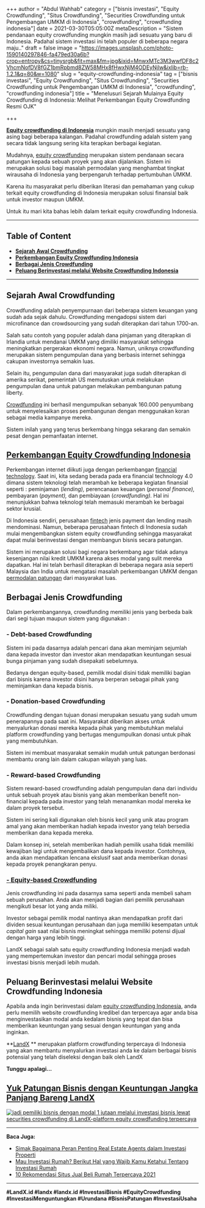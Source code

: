 +++
author = "Abdul Wahhab"
category = ["bisnis investasi", "Equity Crowdfunding", "Situs Crowdfunding", "Securities Crowdfunding untuk Pengembangan UMKM di Indonesia", "crowdfunding", "crowdfunding indonesia"]
date = 2021-03-30T05:05:00Z
metaDescription = "Sistem pendanaan equity crowdfunding mungkin masih jadi sesuatu yang baru di Indonesia. Padahal sistem investasi ini telah populer di beberapa negara maju.."
draft = false
image = "https://images.unsplash.com/photo-1590140297846-fa479ed30a6b?crop=entropy&cs=tinysrgb&fit=max&fm=jpg&ixid=MnwxMTc3M3wwfDF8c2VhcmNofDV8fGZ1bmRpbmd8ZW58MHx8fHwxNjM4ODEyNjIw&ixlib=rb-1.2.1&q=80&w=1080"
slug = "equity-crowdfunding-indonesia"
tag = ["bisnis investasi", "Equity Crowdfunding", "Situs Crowdfunding", "Securities Crowdfunding untuk Pengembangan UMKM di Indonesia", "crowdfunding", "crowdfunding indonesia"]
title = "Menelusuri Sejarah Mulainya Equity Crowdfunding di Indonesia: Melihat Perkembangan Equity Crowdfunding Resmi OJK"

+++


[**Equity crowdfunding di Indonesia**](https://landx.id/) mungkin masih menjadi sesuatu yang asing bagi beberapa kalangan. Padahal crowdfunding adalah sistem yang secara tidak langsung sering kita terapkan berbagai kegiatan.

Mudahnya, [equity crowdfunding](https://landx.id/) merupakan sistem pendanaan secara patungan kepada sebuah proyek yang akan dijalankan. Sistem ini merupakan solusi bagi masalah permodalan yang menghambat tingkat wirausaha di Indonesia yang berpengaruh terhadap pertumbuhan UMKM.

Karena itu masyarakat perlu diberikan literasi dan pemahaman yang cukup terkait equity crowdfunding di Indonesia merupakan solusi finansial baik untuk investor maupun UMKM.

Untuk itu mari kita bahas lebih dalam terkait equity crowdfunding Indonesia.

---

## Table of Content

* **[Sejarah Awal Crowdfunding](#sejarah-awal-crowdfunding)**
* **[Perkembangan Equity Crowdfunding Indonesia](#perkembangan-equity-crowdfunding-indonesia)**
* **[Berbagai Jenis Crowdfunding](#berbagai-jenis-crowdfunding)**
* **[Peluang Berinvestasi melalui Website Crowdfunding Indonesia](#peluang-berinvestasi-melalui-website-crowdfunding-indonesia)**

---

## Sejarah Awal Crowdfunding

Crowdfunding adalah penyempurnaan dari beberapa sistem keuangan yang sudah ada sejak dahulu. Crowdfunding mengadopsi sistem dari microfinance dan crowdsourcing yang sudah diterapkan dari tahun 1700-an.

Salah satu contoh yang populer adalah dana pinjaman yang diterapkan di Irlandia untuk mendanai UMKM yang dimiliki masyarakat sehingga meningkatkan pergerakan ekonomi negara. Namun, uniknya crowdfunding merupakan sistem pengumpulan dana yang berbasis internet sehingga cakupan investornya semakin luas.

Selain itu, pengumpulan dana dari masyarakat juga sudah diterapkan di amerika serikat, pemerintah US memutuskan untuk melakukan pengumpulan dana untuk patungan melakukan pembangunan patung liberty.

[Crowdfunding](https://landx.id/) ini berhasil mengumpulkan sebanyak 160.000 penyumbang untuk menyelesaikan proses pembangunan dengan menggunakan koran sebagai media kampanye mereka.

Sistem inilah yang yang terus berkembang hingga sekarang dan semakin pesat dengan pemanfaatan internet.

## [Perkembangan Equity Crowdfunding Indonesia](https://landx.id/project/)

Perkembangan internet diikuti juga dengan perkembangan [financial technology](https://landx.id/). Saat ini, kita sedang berada pada era financial technology 4.0 dimana sistem teknologi telah merambah ke beberapa kegiatan finansial seperti : peminjaman (_lending),_ perencanaan keuangan (_personal finance),_ pembayaran (_payment),_ dan pembiayaan (_crowdfunding)._ Hal ini menunjukkan bahwa teknologi telah memasuki merambah ke berbagai sektor krusial.

Di Indonesia sendiri, perusahaan [fintech](https://landx.id/) jenis payment dan lending masih mendominasi. Namun, beberapa perusahaan fintech di Indonesia sudah mulai mengembangkan sistem equity crowdfunding sehingga masyarakat dapat mulai berinvestasi dengan membangun bisnis secara patungan.

Sistem ini merupakan solusi bagi negara berkembang agar tidak adanya kesenjangan nilai kredit UMKM karena akses modal yang sulit mereka dapatkan. Hal ini telah berhasil diterapkan di beberapa negara asia seperti Malaysia dan India untuk mengatasi masalah perkembangan UMKM dengan [permodalan patungan](https://landx.id/) dari masyarakat luas.

## Berbagai Jenis Crowdfunding

Dalam perkembangannya, crowdfunding memiliki jenis yang berbeda baik dari segi tujuan maupun sistem yang digunakan :

### - Debt-based Crowdfunding

Sistem ini pada dasarnya adalah pencari dana akan meminjam sejumlah dana kepada investor dan investor akan mendapatkan keuntungan sesuai bunga pinjaman yang sudah disepakati sebelumnya.

Bedanya dengan equity-based, pemilik modal disini tidak memiliki bagian dari bisnis karena investor disini hanya berperan sebagai pihak yang meminjamkan dana kepada bisnis.

### - Donation-based Crowdfunding

Crowdfunding dengan tujuan donasi merupakan sesuatu yang sudah umum penerapannya pada saat ini. Masyarakat diberikan akses untuk menyalurkan donasi mereka kepada pihak yang membutuhkan melalui platform crowdfunding yang bertugas mengumpulkan donasi untuk pihak yang membutuhkan.

Sistem ini membuat masyarakat semakin mudah untuk patungan berdonasi membantu orang lain dalam cakupan wilayah yang luas.

### - Reward-based Crowdfunding

Sistem reward-based crowdfunding adalah pengumpulan dana dari individu untuk sebuah proyek atau bisnis yang akan memberikan benefit non-financial kepada pada investor yang telah menanamkan modal mereka ke dalam proyek tersebut.

Sistem ini sering kali digunakan oleh bisnis kecil yang unik atau program amal yang akan memberikan hadiah kepada investor yang telah bersedia memberikan dana kepada mereka.

Dalam konsep ini, setelah memberikan hadiah pemilik usaha tidak memiliki kewajiban lagi untuk mengembalikan dana kepada investor. Contohnya, anda akan mendapatkan lencana ekslusif saat anda memberikan donasi kepada proyek penangkaran penyu.

### [- Equity-based Crowdfunding](https://landx.id/project/)

Jenis crowdfunding ini pada dasarnya sama seperti anda membeli saham sebuah perusahan. Anda akan menjadi bagian dari pemilik perusahaan mengikuti besar lot yang anda miliki.

Investor sebagai pemilik modal nantinya akan mendapatkan profit dari dividen sesuai keuntungan perusahaan dan juga memiliki kesempatan untuk _capital gain_ saat nilai bisnis meningkat sehingga memiliki potensi dijual dengan harga yang lebih tinggi.

LandX sebagai salah satu equity crowdfunding Indonesia menjadi wadah yang mempertemukan investor dan pencari modal sehingga proses investasi bisnis menjadi lebih mudah.

## Peluang Berinvestasi melalui Website Crowdfunding Indonesia

Apabila anda ingin berinvestasi dalam [equity crowdfunding Indonesia](https://landx.id/), anda perlu memilih website crowdfunding kredibel dan terpercaya agar anda bisa menginvestasikan modal anda kedalam bisnis yang tepat dan bisa memberikan keuntungan yang sesuai dengan keuntungan yang anda inginkan.

**[LandX](https://landx.id/) ** merupakan platform crowdfunding terpercaya di Indonesia yang akan membantu menyalurkan investasi anda ke dalam berbagai bisnis potensial yang telah diseleksi dengan baik oleh LandX

**Tunggu apalagi...**

## [Yuk Patungan Bisnis dengan Keuntungan Jangka Panjang Bareng LandX](https://landx.id/project/)

[![jadi pemiliki bisnis dengan modal 1 jutaan melalui investasi bisnis lewat securities crowdfunding di LandX-platform equity crowdfunding terpercaya](https://accountgram-production.sfo2.cdn.digitaloceanspaces.com/landx_ghost/2021/11/jadi-owner-bisnis-hanya-1-jutaan-dengan-cuan-yang-sangat-menjanjikan.png)](https://landx.id/project/)

---

**Baca Juga:**

* [Simak Bagaimana Peran Penting Real Estate Agents dalam Investasi Properti](https://landx.id/blog/peran-penting-real-estate-agents-dalam-investasi-properti/)
* [Mau Investasi Rumah? Berikut Hal yang Wajib Kamu Ketahui Tentang Investasi Rumah](https://landx.id/blog/memulai-investasi-rumah/)
* [10 Rekomendasi Situs Jual Beli Rumah Terpercaya 2021](https://landx.id/blog/10-rekomendasi-situs-jual-beli-rumah-terpercaya-2021/)

---

**#LandX.id    #landx         #landx.id    #InvestasiBisnis     #EquityCrowdfunding    #InvestasiMenguntungkan    #Urundana     #BisnisPatungan    #InvestasiUsaha**

